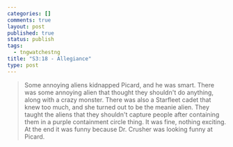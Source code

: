 ```yaml
--- 
categories: []
comments: true
layout: post
published: true
status: publish
tags: 
  - tngwatchestng
title: "S3:18 - Allegiance"
type: post
---
```

<blockquote>Some annoying aliens kidnapped Picard, and he was smart. There was some annoying alien that thought they shouldn't do anything, along with a crazy monster. There was also a Starfleet cadet that knew too much, and she turned out to be the meanie alien. They taught the aliens that they shouldn't capture people after containing them in a purple containment circle thing. It was fine, nothing exciting. At the end it was funny because Dr. Crusher was looking funny at Picard.</blockquote>
